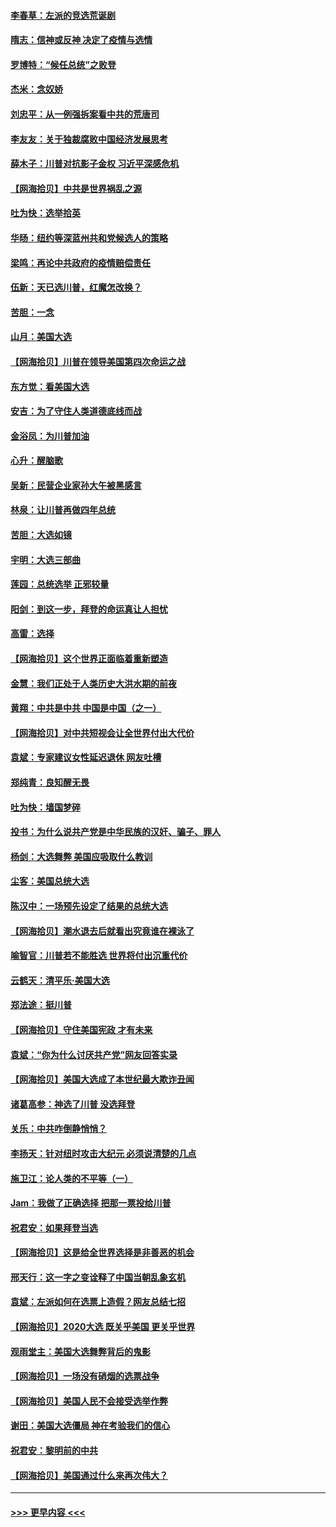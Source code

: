 #### [李春草：左派的竞选荒诞剧](../pages/nsc993/n12558380.md?t=11190251) 
#### [隋志：信神或反神 决定了疫情与选情](../pages/nsc993/n12558255.md?t=11190251) 
#### [罗博特：“候任总统”之败登](../pages/nsc993/n12558189.md?t=11190251) 
#### [杰米：念奴娇](../pages/nsc993/n12558174.md?t=11190251) 
#### [刘忠平：从一例强拆案看中共的荒唐司](../pages/nsc993/n12558036.md?t=11190251) 
#### [李友友：关于独裁腐败中国经济发展思考](../pages/nsc993/n12558004.md?t=11190251) 
#### [薛木子：川普对抗影子金权 习近平深感危机](../pages/nsc993/n12557342.md?t=11190251) 
#### [【网海拾贝】中共是世界祸乱之源](../pages/nsc993/n12555353.md?t=11190251) 
#### [吐为快：选举拾英](../pages/nsc993/n12555041.md?t=11190251) 
#### [华旸：纽约等深蓝州共和党候选人的策略](../pages/nsc993/n12554309.md?t=11190251) 
#### [梁鸣：再论中共政府的疫情赔偿责任](../pages/nsc993/n12553012.md?t=11190251) 
#### [伍新：天已选川普，红魔怎改换？](../pages/nsc993/n12552970.md?t=11190251) 
#### [苦胆：一念](../pages/nsc993/n12552957.md?t=11190251) 
#### [山月：美国大选](../pages/nsc993/n12552446.md?t=11190251) 
#### [【网海拾贝】川普在领导美国第四次命运之战](../pages/nsc993/n12551973.md?t=11190251) 
#### [东方觉：看美国大选](../pages/nsc993/n12551647.md?t=11190251) 
#### [安吉：为了守住人类道德底线而战](../pages/nsc993/n12551111.md?t=11190251) 
#### [金浴凤：为川普加油](../pages/nsc993/n12551085.md?t=11190251) 
#### [心升：醒脑歌](../pages/nsc993/n12550984.md?t=11190251) 
#### [吴新：民营企业家孙大午被黑感言](../pages/nsc993/n12550656.md?t=11190251) 
#### [林泉：让川普再做四年总统](../pages/nsc993/n12550640.md?t=11190251) 
#### [苦胆：大选如镜](../pages/nsc993/n12550630.md?t=11190251) 
#### [宇明：大选三部曲](../pages/nsc993/n12550603.md?t=11190251) 
#### [莲园：总统选举 正邪较量](../pages/nsc993/n12550594.md?t=11190251) 
#### [阳剑：到这一步，拜登的命运真让人担忧](../pages/nsc993/n12549093.md?t=11190251) 
#### [高雷：选择](../pages/nsc993/n12549087.md?t=11190251) 
#### [【网海拾贝】这个世界正面临着重新塑造](../pages/nsc993/n12548326.md?t=11190251) 
#### [金慧：我们正处于人类历史大洪水期的前夜](../pages/nsc993/n12547914.md?t=11190251) 
#### [黄翔：中共是中共 中国是中国（之一）](../pages/nsc993/n12547576.md?t=11190251) 
#### [【网海拾贝】对中共短视会让全世界付出大代价](../pages/nsc993/n12546043.md?t=11190251) 
#### [袁斌：专家建议女性延迟退休 网友吐槽](../pages/nsc993/n12545424.md?t=11190251) 
#### [郑纯青：良知醒无畏](../pages/nsc993/n12545394.md?t=11190251) 
#### [吐为快：墙国梦碎](../pages/nsc993/n12545309.md?t=11190251) 
#### [投书：为什么说共产党是中华民族的汉奸、骗子、罪人](../pages/nsc993/n12545089.md?t=11190251) 
#### [杨剑：大选舞弊 美国应吸取什么教训](../pages/nsc993/n12543937.md?t=11190251) 
#### [尘客：美国总统大选](../pages/nsc993/n12543828.md?t=11190251) 
#### [陈汉中：一场预先设定了结果的总统大选](../pages/nsc993/n12543564.md?t=11190251) 
#### [【网海拾贝】潮水退去后就看出究竟谁在裸泳了](../pages/nsc993/n12543321.md?t=11190251) 
#### [喻智官：川普若不能胜选 世界将付出沉重代价](../pages/nsc993/n12541352.md?t=11190251) 
#### [云鹤天：清平乐‧美国大选](../pages/nsc993/n12540916.md?t=11190251) 
#### [郑法途：挺川普](../pages/nsc993/n12540898.md?t=11190251) 
#### [【网海拾贝】守住美国宪政 才有未来](../pages/nsc993/n12540423.md?t=11190251) 
#### [袁斌：“你为什么讨厌共产党”网友回答实录](../pages/nsc993/n12540208.md?t=11190251) 
#### [【网海拾贝】美国大选成了本世纪最大欺诈丑闻](../pages/nsc993/n12538029.md?t=11190251) 
#### [诸葛高参：神选了川普 没选拜登](../pages/nsc993/n12537664.md?t=11190251) 
#### [关乐：中共咋倒静悄悄？](../pages/nsc993/n12537615.md?t=11190251) 
#### [李扬天：针对纽时攻击大纪元 必须说清楚的几点](../pages/nsc993/n12536001.md?t=11190251) 
#### [施卫江：论人类的不平等（一）](../pages/nsc993/n12535700.md?t=11190251) 
#### [Jam：我做了正确选择 把那一票投给川普](../pages/nsc993/n12535743.md?t=11190251) 
#### [祝君安：如果拜登当选](../pages/nsc993/n12535726.md?t=11190251) 
#### [【网海拾贝】这是给全世界选择是非善恶的机会](../pages/nsc993/n12535061.md?t=11190251) 
#### [邢天行：这一字之变诠释了中国当朝乱象玄机](../pages/nsc993/n12533446.md?t=11190251) 
#### [袁斌：左派如何在选票上造假？网友总结七招](../pages/nsc993/n12533180.md?t=11190251) 
#### [【网海拾贝】2020大选 既关乎美国 更关乎世界](../pages/nsc993/n12533161.md?t=11190251) 
#### [观雨堂主：美国大选舞弊背后的鬼影](../pages/nsc993/n12533153.md?t=11190251) 
#### [【网海拾贝】一场没有硝烟的选票战争](../pages/nsc993/n12531883.md?t=11190251) 
#### [【网海拾贝】美国人民不会接受选举作弊](../pages/nsc993/n12528850.md?t=11190251) 
#### [谢田：美国大选僵局 神在考验我们的信心](../pages/nsc993/n12527932.md?t=11190251) 
#### [祝君安：黎明前的中共](../pages/nsc993/n12524071.md?t=11190251) 
#### [【网海拾贝】美国通过什么来再次伟大？](../pages/nsc993/n12523844.md?t=11190251) 

----
#### [ >>> 更早内容 <<< ](../indexes/nsc993-earlier.md)
